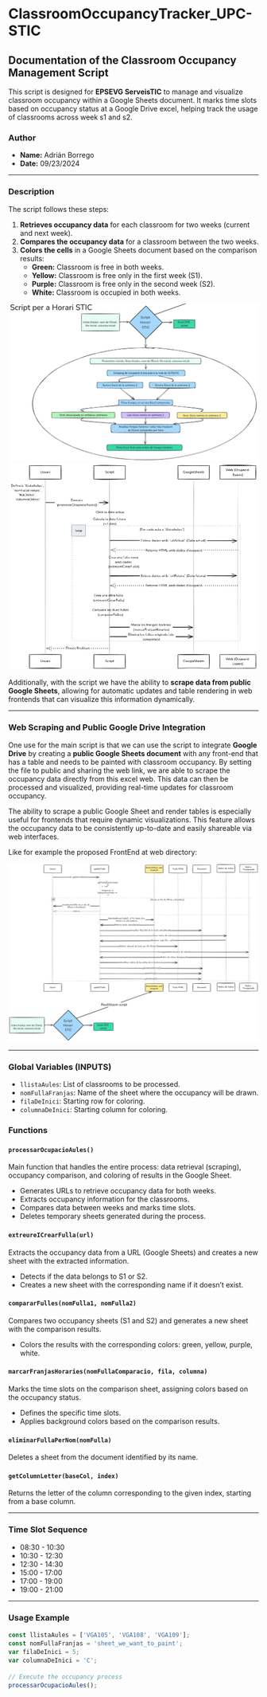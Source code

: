# ClassroomOccupancyTracker_UPC-STIC

## Documentation of the Classroom Occupancy Management Script

This script is designed for **EPSEVG ServeisTIC** to manage and visualize classroom occupancy within a Google Sheets document. It marks time slots based on occupancy status at a Google Drive excel, helping track the usage of classrooms across week s1 and s2.

### Author

- **Name:** Adrián Borrego
- **Date:** 09/23/2024

---

### Description

The script follows these steps:

1. **Retrieves occupancy data** for each classroom for two weeks (current and next week).
2. **Compares the occupancy data** for a classroom between the two weeks.
3. **Colors the cells** in a Google Sheets document based on the comparison results:
   - **Green:** Classroom is free in both weeks.
   - **Yellow:** Classroom is free only in the first week (S1).
   - **Purple:** Classroom is free only in the second week (S2).
   - **White:** Classroom is occupied in both weeks.

![Diagrama 1 Script](readme_images/diagrama1.png)
![Diagrama 2 Script](readme_images/diagrama2.png)

Additionally, with the script we have the ability to **scrape data from public Google Sheets**, allowing for automatic updates and table rendering in web frontends that can visualize this information dynamically.

---

### Web Scraping and Public Google Drive Integration

One use for the main script is that we can use the script to integrate **Google Drive** by creating a **public Google Sheets document** with any front-end that has a table and needs to be painted with classroom occupancy. By setting the file to public and sharing the web link, we are able to scrape the occupancy data directly from this excel web. This data can then be processed and visualized, providing real-time updates for classroom occupancy.

The ability to scrape a public Google Sheet and render tables is especially useful for frontends that require dynamic visualizations. This feature allows the occupancy data to be consistently up-to-date and easily shareable via web interfaces.

Like for example the proposed FrontEnd at web directory:

![Diagrama 3 FrontEnd](readme_images/diagrama3.png)

---

### Global Variables (INPUTS)

- `llistaAules`: List of classrooms to be processed.
- `nomFullaFranjas`: Name of the sheet where the occupancy will be drawn.
- `filaDeInici`: Starting row for coloring.
- `columnaDeInici`: Starting column for coloring.

### Functions

#### `processarOcupacioAules()`

Main function that handles the entire process: data retrieval (scraping), occupancy comparison, and coloring of results in the Google Sheet.

- Generates URLs to retrieve occupancy data for both weeks.
- Extracts occupancy information for the classrooms.
- Compares data between weeks and marks time slots.
- Deletes temporary sheets generated during the process.

#### `extreureICrearFulla(url)`

Extracts the occupancy data from a URL (Google Sheets) and creates a new sheet with the extracted information.

- Detects if the data belongs to S1 or S2.
- Creates a new sheet with the corresponding name if it doesn’t exist.

#### `compararFulles(nomFulla1, nomFulla2)`

Compares two occupancy sheets (S1 and S2) and generates a new sheet with the comparison results.

- Colors the results with the corresponding colors: green, yellow, purple, white.

#### `marcarFranjasHoraries(nomFullaComparacio, fila, columna)`

Marks the time slots on the comparison sheet, assigning colors based on the occupancy status.

- Defines the specific time slots.
- Applies background colors based on the comparison results.

#### `eliminarFullaPerNom(nomFulla)`

Deletes a sheet from the document identified by its name.

#### `getColumnLetter(baseCol, index)`

Returns the letter of the column corresponding to the given index, starting from a base column.

---

### Time Slot Sequence

- 08:30 - 10:30
- 10:30 - 12:30
- 12:30 - 14:30
- 15:00 - 17:00
- 17:00 - 19:00
- 19:00 - 21:00

---

### Usage Example

```javascript
const llistaAules = ['VGA105', 'VGA108', 'VGA109'];
const nomFullaFranjas = 'sheet_we_want_to_paint';
var filaDeInici = 5;
var columnaDeInici = 'C';

// Execute the occupancy process
processarOcupacioAules();



